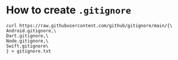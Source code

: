 # How to create `.gitignore`
```shell
curl https://raw.githubusercontent.com/github/gitignore/main/{\
Android.gitignore,\
Dart.gitignore,\
Node.gitignore,\
Swift.gitignore\
} > gitignore.txt
```
